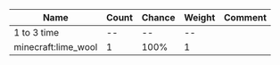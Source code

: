 | Name                | Count | Chance | Weight | Comment |
| ------------------- | ----- | ------ | ------ | ------- |
| 1 to 3 time         |    -- |     -- |     -- |         |
| minecraft:lime_wool |     1 |   100% |      1 |         |